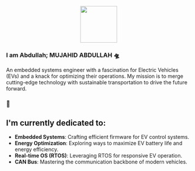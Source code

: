 <div id="header" align="center">
  <img src="https://media.giphy.com/media/5GhLbhs7deKnSaFwGC/giphy.gif" width="100"/>
</div>

### I am Abdullah; MUJAHID ABDULLAH 🛸

An embedded systems engineer with a fascination for Electric Vehicles (EVs) and a knack for optimizing their operations. 
My mission is to merge cutting-edge technology with sustainable transportation to drive the future forward.

### 🔭
## I'm currently dedicated to:

- **Embedded Systems**: Crafting efficient firmware for EV control systems.
- **Energy Optimization**: Exploring ways to maximize EV battery life and energy efficiency.
- **Real-time OS (RTOS)**: Leveraging RTOS for responsive EV operation.
- **CAN Bus**: Mastering the communication backbone of modern vehicles.


<!--
**engr-mujahidabdullah/engr-mujahidabdullah** is a ✨ _special_ ✨ repository because its `README.md` (this file) appears on your GitHub profile.

Here are some ideas to get you started:

- 🔭 I’m currently working on ...
- 🌱 I’m currently learning ...
- 👯 I’m looking to collaborate on ...
- 🤔 I’m looking for help with ...
- 💬 Ask me about ...
- 📫 How to reach me: ...
- 😄 Pronouns: ...
- ⚡ Fun fact: ...
-->
